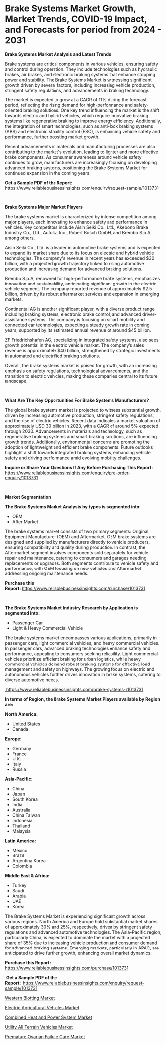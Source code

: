 <p><h1>Brake Systems Market Growth, Market Trends, COVID-19 Impact, and Forecasts for period from 2024 - 2031</h1></p><p><strong>Brake Systems Market Analysis and Latest Trends</strong></p>
<p><p>Brake systems are critical components in various vehicles, ensuring safety and control during operation. They include technologies such as hydraulic brakes, air brakes, and electronic braking systems that enhance stopping power and stability. The Brake Systems Market is witnessing significant growth driven by several factors, including increasing vehicle production, stringent safety regulations, and advancements in braking technology.</p><p>The market is expected to grow at a CAGR of 11% during the forecast period, reflecting the rising demand for high-performance and safety-oriented braking solutions. One key trend influencing the market is the shift towards electric and hybrid vehicles, which require innovative braking systems like regenerative braking to improve energy efficiency. Additionally, the integration of smart technologies, such as anti-lock braking systems (ABS) and electronic stability control (ESC), is enhancing vehicle safety and performance, further boosting market growth.</p><p>Recent advancements in materials and manufacturing processes are also contributing to the market's evolution, leading to lighter and more effective brake components. As consumer awareness around vehicle safety continues to grow, manufacturers are increasingly focusing on developing advanced braking systems, positioning the Brake Systems Market for continued expansion in the coming years.</p></p>
<p><strong>Get a Sample PDF of the Report:&nbsp;</strong> <a href="https://www.reliablebusinessinsights.com/enquiry/request-sample/1013731?utm_campaign=1094&utm_medium=2&utm_source=Github&utm_content=ia&utm_term=02112024&utm_id=brake-systems">https://www.reliablebusinessinsights.com/enquiry/request-sample/1013731</a></p>
<p>&nbsp;</p>
<p><strong>Brake Systems Major Market Players</strong></p>
<p><p>The brake systems market is characterized by intense competition among major players, each innovating to enhance safety and performance in vehicles. Key competitors include Aisin Seiki Co., Ltd., Akebono Brake Industry Co., Ltd., Autoliv, Inc., Robert Bosch GmbH, and Brembo S.p.A, among others. </p><p>Aisin Seiki Co., Ltd. is a leader in automotive brake systems and is expected to expand its market share due to its focus on electric and hybrid vehicle technologies. The company's revenue in recent years has exceeded $30 billion, with a projected growth trajectory linked to rising automotive production and increasing demand for advanced braking solutions.</p><p>Brembo S.p.A, renowned for high-performance brake systems, emphasizes innovation and sustainability, anticipating significant growth in the electric vehicle segment. The company reported revenue of approximately $2.5 billion, driven by its robust aftermarket services and expansion in emerging markets.</p><p>Continental AG is another significant player, with a diverse product range including braking systems, electronic brake control, and advanced driver-assistance systems. The company is focusing on smart mobility and connected car technologies, expecting a steady growth rate in coming years, supported by its estimated annual revenue of around $45 billion.</p><p>ZF Friedrichshafen AG, specializing in integrated safety systems, also sees growth potential in the electric vehicle market. The company’s sales revenue is approximately $40 billion, strengthened by strategic investments in automated and electrified braking solutions.</p><p>Overall, the brake systems market is poised for growth, with an increasing emphasis on safety regulations, technological advancements, and the transition to electric vehicles, making these companies central to its future landscape.</p></p>
<p>&nbsp;</p>
<p><strong>What Are The Key Opportunities For Brake Systems Manufacturers?</strong></p>
<p><p>The global brake systems market is projected to witness substantial growth, driven by increasing automotive production, stringent safety regulations, and the rise of electric vehicles. Recent data indicates a market valuation of approximately USD 30 billion in 2023, with a CAGR of around 5% expected through 2030. Advancements in materials and technology, such as regenerative braking systems and smart braking solutions, are influencing growth trends. Additionally, environmental concerns are promoting the adoption of lightweight and efficient brake components. Future outlooks highlight a shift towards integrated braking systems, enhancing vehicle safety and driving performance amid evolving mobility challenges.</p></p>
<p><strong>Inquire or Share Your Questions If Any Before Purchasing This Report:</strong> <a href="https://www.reliablebusinessinsights.com/enquiry/pre-order-enquiry/1013731?utm_campaign=1094&utm_medium=2&utm_source=Github&utm_content=ia&utm_term=02112024&utm_id=brake-systems">https://www.reliablebusinessinsights.com/enquiry/pre-order-enquiry/1013731</a></p>
<p>&nbsp;</p>
<p><strong>Market Segmentation</strong></p>
<p><strong>The Brake Systems Market Analysis by types is segmented into:</strong></p>
<p><ul><li>OEM</li><li>After Market</li></ul></p>
<p><p>The brake systems market consists of two primary segments: Original Equipment Manufacturer (OEM) and Aftermarket. OEM brake systems are designed and supplied by manufacturers directly to vehicle producers, ensuring compatibility and quality during production. In contrast, the Aftermarket segment involves components sold separately for vehicle repair and maintenance, catering to consumers and garages needing replacements or upgrades. Both segments contribute to vehicle safety and performance, with OEM focusing on new vehicles and Aftermarket addressing ongoing maintenance needs.</p></p>
<p><strong>Purchase this Report:&nbsp;</strong><a href="https://www.reliablebusinessinsights.com/purchase/1013731?utm_campaign=1094&utm_medium=2&utm_source=Github&utm_content=ia&utm_term=02112024&utm_id=brake-systems">https://www.reliablebusinessinsights.com/purchase/1013731</a></p>
<p>&nbsp;</p>
<p><strong>The Brake Systems Market Industry Research by Application is segmented into:</strong></p>
<p><ul><li>Passenger Car</li><li>Light & Heavy Commercial Vehicle</li></ul></p>
<p><p>The brake systems market encompasses various applications, primarily in passenger cars, light commercial vehicles, and heavy commercial vehicles. In passenger cars, advanced braking technologies enhance safety and performance, appealing to consumers seeking reliability. Light commercial vehicles prioritize efficient braking for urban logistics, while heavy commercial vehicles demand robust braking systems for effective load management and safety on highways. The growing focus on electric and autonomous vehicles further drives innovation in brake systems, catering to diverse automotive needs.</p></p>
<p><a href="https://www.reliablebusinessinsights.com/brake-systems-r1013731?utm_campaign=1094&utm_medium=2&utm_source=Github&utm_content=ia&utm_term=02112024&utm_id=brake-systems">&nbsp;https://www.reliablebusinessinsights.com/brake-systems-r1013731</a></p>
<p><strong>In terms of Region, the Brake Systems Market Players available by Region are:</strong></p>
<p>
    <p> <strong> North America: </strong>
        <ul>
            <li>United States</li>
            <li>Canada</li>
        </ul>
        </p> 
    <p> <strong> Europe: </strong>
        <ul>
            <li>Germany</li>
            <li>France</li>
            <li>U.K.</li>
            <li>Italy</li>
            <li>Russia</li>
        </ul>
        </p> 
    <p> <strong> Asia-Pacific: </strong>
        <ul>
            <li>China</li>
            <li>Japan</li>
            <li>South Korea</li>
            <li>India</li>
            <li>Australia</li>
            <li>China Taiwan</li>
            <li>Indonesia</li>
            <li>Thailand</li>
            <li>Malaysia</li>
        </ul>
        </p> 
    <p> <strong> Latin America: </strong>
        <ul>
            <li>Mexico</li>
            <li>Brazil</li>
            <li>Argentina Korea</li>
            <li>Colombia</li>
        </ul>
        </p> 
    <p> <strong> Middle East & Africa: </strong>
        <ul>
            <li>Turkey</li>
            <li>Saudi</li>
            <li>Arabia</li>
            <li>UAE</li>
            <li>Korea</li>
        </ul>
    </p>
    </p>
<p><p>The Brake Systems Market is experiencing significant growth across various regions. North America and Europe hold substantial market shares of approximately 30% and 25%, respectively, driven by stringent safety regulations and advanced automotive technologies. The Asia-Pacific region, particularly China, is expected to dominate the market with a projected share of 35% due to increasing vehicle production and consumer demand for advanced braking systems. Emerging markets, particularly in APAC, are anticipated to drive further growth, enhancing overall market dynamics.</p></p>
<p><strong>Purchase this Report: </strong><a href="https://www.reliablebusinessinsights.com/purchase/1013731?utm_campaign=1094&utm_medium=2&utm_source=Github&utm_content=ia&utm_term=02112024&utm_id=brake-systems">https://www.reliablebusinessinsights.com/purchase/1013731</a></p>
<p>&nbsp;<strong>Get a Sample PDF of the Report:&nbsp;&nbsp;</strong><a href="https://www.reliablebusinessinsights.com/enquiry/request-sample/1013731?utm_campaign=1094&utm_medium=2&utm_source=Github&utm_content=ia&utm_term=02112024&utm_id=brake-systems">https://www.reliablebusinessinsights.com/enquiry/request-sample/1013731</a></p>
<p><strong></strong></p>
<p><p><a href="https://issuu.com/reportprime-2/docs/western-blotting-market-size-2030.p_07e67649cc7f83?utm_campaign=1094&utm_medium=2&utm_source=Github&utm_content=ia&utm_term=02112024&utm_id=brake-systems">Western Blotting Market</a></p><p><a href="https://github.com/LoretaDushku585/Market-Research-Report-List-1/blob/main/electric-agricultural-vehicles-market.md?utm_campaign=1094&utm_medium=2&utm_source=Github&utm_content=ia&utm_term=02112024&utm_id=brake-systems">Electric Agricultural Vehicles Market</a></p><p><a href="https://www.linkedin.com/pulse/comprehensive-combined-heat-power-system-market-report-segmentation-mjymc?utm_campaign=1094&utm_medium=2&utm_source=Github&utm_content=ia&utm_term=02112024&utm_id=brake-systems">Combined Heat and Power System Market</a></p><p><a href="https://github.com/florjvdva/Market-Research-Report-List-1/blob/main/utility-all-terrain-vehicles-market.md?utm_campaign=1094&utm_medium=2&utm_source=Github&utm_content=ia&utm_term=02112024&utm_id=brake-systems">Utility All Terrain Vehicles Market</a></p><p><a href="https://issuu.com/reportprime-2/docs/premature-ovarian-failure-cure-mark_4503205f80a7fa?utm_campaign=1094&utm_medium=2&utm_source=Github&utm_content=ia&utm_term=02112024&utm_id=brake-systems">Premature Ovarian Failure Cure Market</a></p></p>